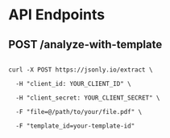 # API Endpoints

## POST /analyze-with-template

<code>
curl -X POST https://jsonly.io/extract \<br/>
  -H "client_id: YOUR_CLIENT_ID" \<br/>
  -H "client_secret: YOUR_CLIENT_SECRET" \<br/>
  -F "file=@/path/to/your/file.pdf" \<br/>
  -F "template_id=your-template-id"
</code>